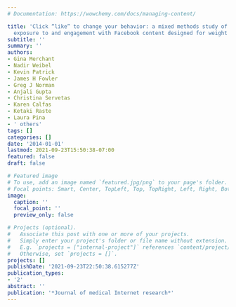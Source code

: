 ```yaml
---
# Documentation: https://wowchemy.com/docs/managing-content/

title: 'Click “like” to change your behavior: a mixed methods study of college students’
  exposure to and engagement with Facebook content designed for weight loss'
subtitle: ''
summary: ''
authors:
- Gina Merchant
- Nadir Weibel
- Kevin Patrick
- James H Fowler
- Greg J Norman
- Anjali Gupta
- Christina Servetas
- Karen Calfas
- Ketaki Raste
- Laura Pina
- ' others'
tags: []
categories: []
date: '2014-01-01'
lastmod: 2021-09-23T15:50:38-07:00
featured: false
draft: false

# Featured image
# To use, add an image named `featured.jpg/png` to your page's folder.
# Focal points: Smart, Center, TopLeft, Top, TopRight, Left, Right, BottomLeft, Bottom, BottomRight.
image:
  caption: ''
  focal_point: ''
  preview_only: false

# Projects (optional).
#   Associate this post with one or more of your projects.
#   Simply enter your project's folder or file name without extension.
#   E.g. `projects = ["internal-project"]` references `content/project/deep-learning/index.md`.
#   Otherwise, set `projects = []`.
projects: []
publishDate: '2021-09-23T22:50:38.615277Z'
publication_types:
- '2'
abstract: ''
publication: '*Journal of medical Internet research*'
---
```

